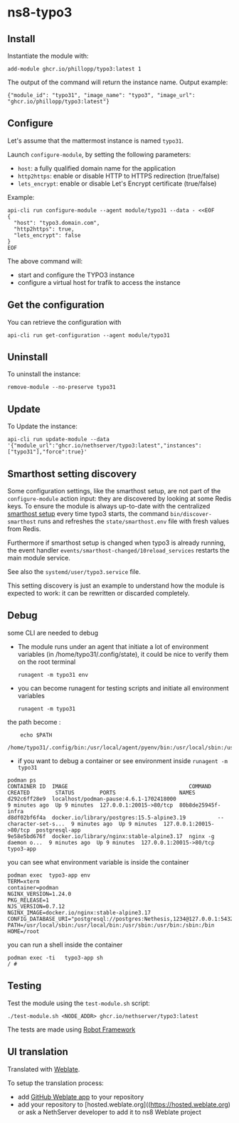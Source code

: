 # ns8-typo3

## Install

Instantiate the module with:

    add-module ghcr.io/phillopp/typo3:latest 1

The output of the command will return the instance name.
Output example:

    {"module_id": "typo31", "image_name": "typo3", "image_url": "ghcr.io/phillopp/typo3:latest"}

## Configure

Let's assume that the mattermost instance is named `typo31`.

Launch `configure-module`, by setting the following parameters:
- `host`: a fully qualified domain name for the application
- `http2https`: enable or disable HTTP to HTTPS redirection (true/false)
- `lets_encrypt`: enable or disable Let's Encrypt certificate (true/false)


Example:

```
api-cli run configure-module --agent module/typo31 --data - <<EOF
{
  "host": "typo3.domain.com",
  "http2https": true,
  "lets_encrypt": false
}
EOF
```

The above command will:
- start and configure the TYPO3 instance
- configure a virtual host for trafik to access the instance

## Get the configuration
You can retrieve the configuration with

```
api-cli run get-configuration --agent module/typo31
```

## Uninstall

To uninstall the instance:

    remove-module --no-preserve typo31

## Update

To Update the instance:

    api-cli run update-module --data '{"module_url":"ghcr.io/nethserver/typo3:latest","instances":["typo31"],"force":true}'

## Smarthost setting discovery

Some configuration settings, like the smarthost setup, are not part of the
`configure-module` action input: they are discovered by looking at some
Redis keys.  To ensure the module is always up-to-date with the
centralized [smarthost
setup](https://nethserver.github.io/ns8-core/core/smarthost/) every time
typo3 starts, the command `bin/discover-smarthost` runs and refreshes
the `state/smarthost.env` file with fresh values from Redis.

Furthermore if smarthost setup is changed when typo3 is already
running, the event handler `events/smarthost-changed/10reload_services`
restarts the main module service.

See also the `systemd/user/typo3.service` file.

This setting discovery is just an example to understand how the module is
expected to work: it can be rewritten or discarded completely.

## Debug

some CLI are needed to debug

- The module runs under an agent that initiate a lot of environment variables (in /home/typo31/.config/state), it could be nice to verify them
on the root terminal

    `runagent -m typo31 env`

- you can become runagent for testing scripts and initiate all environment variables
  
    `runagent -m typo31`

 the path become : 
```
    echo $PATH
    /home/typo31/.config/bin:/usr/local/agent/pyenv/bin:/usr/local/sbin:/usr/local/bin:/usr/sbin:/usr/bin:/usr/
```

- if you want to debug a container or see environment inside
 `runagent -m typo31`
 ```
podman ps
CONTAINER ID  IMAGE                                      COMMAND               CREATED        STATUS        PORTS                    NAMES
d292c6ff28e9  localhost/podman-pause:4.6.1-1702418000                          9 minutes ago  Up 9 minutes  127.0.0.1:20015->80/tcp  80b8de25945f-infra
d8df02bf6f4a  docker.io/library/postgres:15.5-alpine3.19          --character-set-s...  9 minutes ago  Up 9 minutes  127.0.0.1:20015->80/tcp  postgresql-app
9e58e5bd676f  docker.io/library/nginx:stable-alpine3.17  nginx -g daemon o...  9 minutes ago  Up 9 minutes  127.0.0.1:20015->80/tcp  typo3-app
```

you can see what environment variable is inside the container
```
podman exec  typo3-app env
TERM=xterm
container=podman
NGINX_VERSION=1.24.0
PKG_RELEASE=1
NJS_VERSION=0.7.12
NGINX_IMAGE=docker.io/nginx:stable-alpine3.17
CONFIG_DATABASE_URI="postgresql://postgres:Nethesis,1234@127.0.0.1:5432/toto"
PATH=/usr/local/sbin:/usr/local/bin:/usr/sbin:/usr/bin:/sbin:/bin
HOME=/root
```

you can run a shell inside the container

```
podman exec -ti   typo3-app sh
/ # 
```
## Testing

Test the module using the `test-module.sh` script:


    ./test-module.sh <NODE_ADDR> ghcr.io/nethserver/typo3:latest

The tests are made using [Robot Framework](https://robotframework.org/)

## UI translation

Translated with [Weblate](https://hosted.weblate.org/projects/ns8/).

To setup the translation process:

- add [GitHub Weblate app](https://docs.weblate.org/en/latest/admin/continuous.html#github-setup) to your repository
- add your repository to [hosted.weblate.org]((https://hosted.weblate.org) or ask a NethServer developer to add it to ns8 Weblate project
